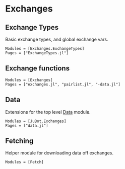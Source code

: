 # Exchanges

## Exchange Types
Basic exchange types, and global exchange vars.
```@autodocs
Modules = [Exchanges.ExchangeTypes]
Pages = ["ExchangeTypes.jl"]
```
## Exchange functions
```@autodocs
Modules = [Exchanges]
Pages = ["exchanges.jl", "pairlist.jl", "-data.jl"]
```

## Data

Extensions for the top level [Data](./data.md) module.

```@autodocs
Modules = [JuBot.Exchanges]
Pages = ["data.jl"]
```

## Fetching

Helper module for downloading data off exchanges.
```@autodocs
Modules = [Fetch]
```
